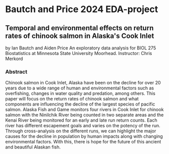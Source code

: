 # Bautch and Price 2024 EDA-project
## Temporal and environmental effects on return rates of chinook salmon in Alaska's Cook Inlet
by Ian Bautch and Aiden Price 
An exploratory data analysis for BIOL 275 Biostatistics at Minnesota State University Moorhead. Instructor: Chris Merkord
### Abstract 
Chinook salmon in Cook Inlet, Alaska have been on the decline for over 20 years due to a wide range of human and environmental factors such as overfishing, changes in water quality and predation, among others. This paper will focus on the return rates of chinook salmon and what components are influencing the decline of the largest species of pacific salmon. Alaska Fish and Game monitors four rivers in Cook Inlet for chinook salmon with the Ninilchik River being counted in two separate areas and the Kenai River being monitored for an early and late run return counts. Each river has different escapement goals and varies on the potency of the run. Through cross-analysis on the different runs, we can highlight the major causes for the decline in population by human impacts along with changing environmental factors. With this, there is hope for the future of this ancient and beautiful Alaskan fish.  
